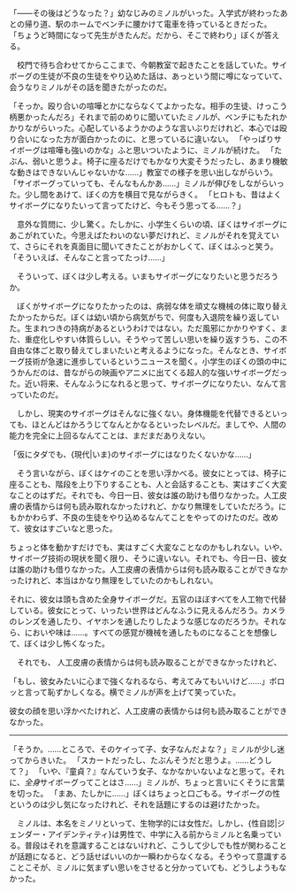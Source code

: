 「――その後はどうなった？」幼なじみのミノルがいった。入学式が終わったあとの帰り道、駅のホームでベンチに腰かけて電車を待っているときだった。
「ちょうど時間になって先生がきたんだ。だから、そこで終わり」ぼくが答える。

　校門で待ち合わせてからここまで、今朝教室で起きたことを話していた。サイボーグの生徒が不良の生徒をやり込めた話は、あっという間に噂になっていて、会うなりミノルがその話を聞きたがったのだ。

「そっか。殴り合いの喧嘩とかにならなくてよかったな。相手の生徒、けっこう柄悪かったんだろ」それまで前のめりに聞いていたミノルが、ベンチにもたれかかりながらいった。心配しているようかのような言いぶりだけれど、本心では殴り合いになった方が面白かったのに、と思っているに違いない。
「やっぱりサイボーグは喧嘩も強いのかな」ふと思いついたように、ミノルが続けた。
「たぶん、弱いと思うよ。椅子に座るだけでもかなり大変そうだったし、あまり機敏な動きはできないんじゃないかな……」教室での様子を思い出しながらいう。
「サイボーグっていっても、そんなもんかあ……」ミノルが伸びをしながらいった。少し間をあけて、ぼくの方を横目で見ながらきく。
「ヒロトも、昔はよくサイボーグになりたいって言ってたけど、今もそう思ってる……？」

　意外な質問に、少し驚く。たしかに、小学生くらいの頃、ぼくはサイボーグにあこがれていた。今思えばたわいのない夢だけれど、ミノルがそれを覚えていて、さらにそれを真面目に聞いてきたことがおかしくて、ぼくはふっと笑う。
「そういえば、そんなこと言ってたっけ……」

　そういって、ぼくは少し考える。いまもサイボーグになりたいと思うだろうか。

　ぼくがサイボーグになりたかったのは、病弱な体を頑丈な機械の体に取り替えたかったからだ。ぼくは幼い頃から病気がちで、何度も入退院を繰り返していた。生まれつきの持病があるというわけではない。ただ風邪にかかりやすく、また、重症化しやすい体質らしい。そうやって苦しい思いを繰り返すうち、この不自由な体ごと取り替えてしまいたいと考えるようになった。そんなとき、サイボーグ技術が急速に進歩しているというニュースを聞く。小学生のぼくの頭の中にうかんだのは、昔ながらの映画やアニメに出てくる超人的な強いサイボーグだった。近い将来、そんなふうになれると思って、サイボーグになりたい、なんて言っていたのだ。

　しかし、現実のサイボーグはそんなに強くない。身体機能を代替できるといっても、ほとんどはかろうじてなんとかなるといったレベルだ。ましてや、人間の能力を完全に上回るなんてことは、まだまだありえない。

「仮にタダでも、{現代|いま}のサイボーグにはなりたくないかな……」

　そう言いながら、ぼくはケイのことを思い浮かべる。彼女にとっては、椅子に座ることも、階段を上り下りすることも、人と会話することも、実はすごく大変なことのはずだ。それでも、今日一日、彼女は誰の助けも借りなかった。人工皮膚の表情からは何も読み取れなかったけれど、かなり無理をしていただろう。にもかかわらず、不良の生徒をやり込めるなんてことをやってのけたのだ。改めて、彼女はすごいなと思った。

ちょっと体を動かすだけでも、実はすごく大変なことなのかもしれない。いや、サイボーグ技術の現状を聞く限り、そうに違いない。それでも、今日一日、彼女は誰の助けも借りなかった。人工皮膚の表情からは何も読み取ることができなかったけれど、本当はかなり無理をしていたのかもしれない。


それに、彼女は頭も含めた全身サイボーグだ。五官のほぼすべてを人工物で代替している。彼女にとって、いったい世界はどんなふうに見えるんだろう。カメラのレンズを通したり、イヤホンを通したりしたような感じなのだろうか。それなら、においや味は……。すべての感覚が機械を通したものになることを想像して、ぼくは少し怖くなった。

　それでも、
人工皮膚の表情からは何も読み取ることができなかったけれど、

「もし、彼女みたいに心まで強くなれるなら、考えてみてもいいけど……」ポロッと言って恥ずかしくなる。横でミノルが声を上げて笑っていた。

彼女の顔を思い浮かべたけれど、人工皮膚の表情からは何も読み取ることができなかった。

---

「そうか。……ところで、そのケイって子、女子なんだよな？」ミノルが少し迷ってからきいた。
「スカートだったし、たぶんそうだと思うよ。……どうして？」
「いや、『童貞？』なんていう女子、なかなかいないよなと思って。それに、*全身*サイボーグってことはさ……」ミノルが、ちょっと言いにくそうに言葉を切った。
「まあ、たしかに……」ぼくはちょっと口ごもる。サイボーグの性というのは少し気になったけれど、それを話題にするのは避けたかった。

　ミノルは、本名をミノリといって、生物学的には女性だ。しかし、{性自認|ジェンダー・アイデンティティ}は男性で、中学に入る前からミノルと名乗っている。普段はそれを意識することはないけれど、こうして少しでも性が関わることが話題になると、どう話せばいいのか一瞬わからなくなる。そうやって意識することこそが、ミノルに気まずい思いをさせると分かっていても、どうしようもなかった。
